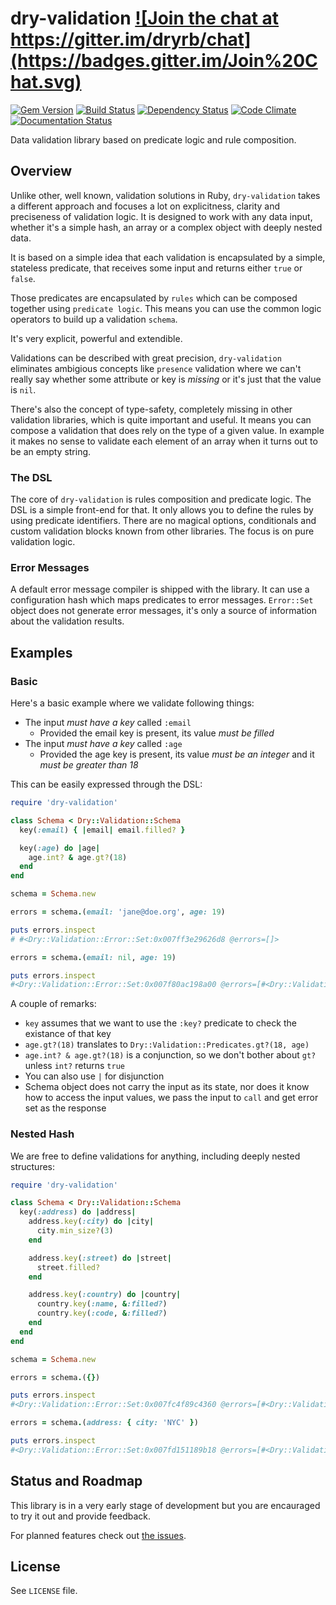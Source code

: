 # dry-validation <a href="https://gitter.im/dryrb/chat" target="_blank">![Join the chat at https://gitter.im/dryrb/chat](https://badges.gitter.im/Join%20Chat.svg)</a>

<a href="https://rubygems.org/gems/dry-validation" target="_blank">![Gem Version](https://badge.fury.io/rb/dry-validation.svg)</a>
<a href="https://travis-ci.org/dryrb/dry-validation" target="_blank">![Build Status](https://travis-ci.org/dryrb/dry-validation.svg?branch=master)</a>
<a href="https://gemnasium.com/dryrb/dry-validation" target="_blank">![Dependency Status](https://gemnasium.com/dryrb/dry-validation.svg)</a>
<a href="https://codeclimate.com/github/dryrb/dry-validation" target="_blank">![Code Climate](https://codeclimate.com/github/dryrb/dry-validation/badges/gpa.svg)</a>
<a href="http://inch-ci.org/github/dryrb/dry-validation" target="_blank">![Documentation Status](http://inch-ci.org/github/dryrb/dry-validation.svg?branch=master&style=flat)</a>

Data validation library based on predicate logic and rule composition.

## Overview

Unlike other, well known, validation solutions in Ruby, `dry-validation` takes
a different approach and focuses a lot on explicitness, clarity and preciseness
of validation logic. It is designed to work with any data input, whether it's a
simple hash, an array or a complex object with deeply nested data.

It is based on a simple idea that each validation is encapsulated by a simple,
stateless predicate, that receives some input and returns either `true` or `false`.

Those predicates are encapsulated by `rules` which can be composed together using
`predicate logic`. This means you can use the common logic operators to build up
a validation `schema`.

It's very explicit, powerful and extendible.

Validations can be described with great precision, `dry-validation` eliminates
ambigious concepts like `presence` validation where we can't really say whether
some attribute or key is *missing* or it's just that the value is `nil`.

There's also the concept of type-safety, completely missing in other validation
libraries, which is quite important and useful. It means you can compose a validation
that does rely on the type of a given value. In example it makes no sense to validate
each element of an array when it turns out to be an empty string.

### The DSL

The core of `dry-validation` is rules composition and predicate logic. The DSL
is a simple front-end for that. It only allows you to define the rules by using
predicate identifiers. There are no magical options, conditionals and custom
validation blocks known from other libraries. The focus is on pure validation
logic.

### Error Messages

A default error message compiler is shipped with the library. It can use a configuration
hash which maps predicates to error messages. `Error::Set` object does not generate
error messages, it's only a source of information about the validation results.

## Examples

### Basic

Here's a basic example where we validate following things:

* The input *must have a key* called `:email`
  * Provided the email key is present, its value *must be filled*
* The input *must have a key* called `:age`
  * Provided the age key is present, its value *must be an integer* and it *must be greater than 18*

This can be easily expressed through the DSL:

``` ruby
require 'dry-validation'

class Schema < Dry::Validation::Schema
  key(:email) { |email| email.filled? }

  key(:age) do |age|
    age.int? & age.gt?(18)
  end
end

schema = Schema.new

errors = schema.(email: 'jane@doe.org', age: 19)

puts errors.inspect
# #<Dry::Validation::Error::Set:0x007ff3e29626d8 @errors=[]>

errors = schema.(email: nil, age: 19)

puts errors.inspect
#<Dry::Validation::Error::Set:0x007f80ac198a00 @errors=[#<Dry::Validation::Error:0x007f80ac193aa0 @result=#<Dry::Validation::Result::Value success?=false input=nil rule=#<Dry::Validation::Rule::Value name=:email predicate=#<Dry::Validation::Predicate id=:filled?>>>>]>
```

A couple of remarks:

* `key` assumes that we want to use the `:key?` predicate to check the existance of that key
* `age.gt?(18)` translates to `Dry::Validation::Predicates.gt?(18, age)`
* `age.int? & age.gt?(18)` is a conjunction, so we don't bother about `gt?` unless `int?` returns `true`
* You can also use `|` for disjunction
* Schema object does not carry the input as its state, nor does it know how to access the input values, we
  pass the input to `call` and get error set as the response

### Nested Hash

We are free to define validations for anything, including deeply nested structures:

``` ruby
require 'dry-validation'

class Schema < Dry::Validation::Schema
  key(:address) do |address|
    address.key(:city) do |city|
      city.min_size?(3)
    end

    address.key(:street) do |street|
      street.filled?
    end

    address.key(:country) do |country|
      country.key(:name, &:filled?)
      country.key(:code, &:filled?)
    end
  end
end

schema = Schema.new

errors = schema.({})

puts errors.inspect
#<Dry::Validation::Error::Set:0x007fc4f89c4360 @errors=[#<Dry::Validation::Error:0x007fc4f89c4108 @result=#<Dry::Validation::Result::Value success?=false input=nil rule=#<Dry::Validation::Rule::Key name=:address predicate=#<Dry::Validation::Predicate id=:key?>>>>]>

errors = schema.(address: { city: 'NYC' })

puts errors.inspect
#<Dry::Validation::Error::Set:0x007fd151189b18 @errors=[#<Dry::Validation::Error:0x007fd151188e20 @result=#<Dry::Validation::Result::Set success?=false input={:city=>"NYC"} rule=#<Dry::Validation::Rule::Set name=:address predicate=[#<Dry::Validation::Rule::Conjunction left=#<Dry::Validation::Rule::Key name=:city predicate=#<Dry::Validation::Predicate id=:key?>> right=#<Dry::Validation::Rule::Value name=:city predicate=#<Dry::Validation::Predicate id=:min_size?>>>, #<Dry::Validation::Rule::Conjunction left=#<Dry::Validation::Rule::Key name=:street predicate=#<Dry::Validation::Predicate id=:key?>> right=#<Dry::Validation::Rule::Value name=:street predicate=#<Dry::Validation::Predicate id=:filled?>>>, #<Dry::Validation::Rule::Conjunction left=#<Dry::Validation::Rule::Key name=:country predicate=#<Dry::Validation::Predicate id=:key?>> right=#<Dry::Validation::Rule::Set name=:country predicate=[#<Dry::Validation::Rule::Conjunction left=#<Dry::Validation::Rule::Key name=:name predicate=#<Dry::Validation::Predicate id=:key?>> right=#<Dry::Validation::Rule::Value name=:name predicate=#<Dry::Validation::Predicate id=:filled?>>>, #<Dry::Validation::Rule::Conjunction left=#<Dry::Validation::Rule::Key name=:code predicate=#<Dry::Validation::Predicate id=:key?>> right=#<Dry::Validation::Rule::Value name=:code predicate=#<Dry::Validation::Predicate id=:filled?>>>]>>]>>>]>
```

## Status and Roadmap

This library is in a very early stage of development but you are encauraged to
try it out and provide feedback.

For planned features check out [the issues](https://github.com/dryrb/dry-validation/labels/feature).

## License

See `LICENSE` file.
